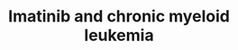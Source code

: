 ---
annotations:
- id: CL:0000232
  parent: animal cell
  type: Cell Type Ontology
  value: erythrocyte
- id: CL:0000766
  parent: native cell
  type: Cell Type Ontology
  value: myeloid leukocyte
- id: PW:0000013
  parent: disease pathway
  type: Pathway Ontology
  value: disease pathway
- id: PW:0000710
  parent: disease pathway
  type: Pathway Ontology
  value: chronic myeloid leukemia pathway
- id: DOID:8552
  parent: disease of cellular proliferation
  type: Disease Ontology
  value: chronic myeloid leukemia
- id: CL:0000037
  parent: stem cell
  type: Cell Type Ontology
  value: hematopoietic stem cell
authors:
- AlexanderPico
- Khanspers
- MaintBot
- Eweitz
description: Hematopoietic Stem Cells found in bone marrow can differentiate into
  Monocytes and Erythrocytes, or in the case of Chronic Myeloid Leukemia (CML), they
  can continue to proliferate, undifferentiated, in blood. CML is caused by the Philadelphia
  translocation (Ph), which puts ABL behind BCR. The BRC-ABL fusion is a constitutively
  on tyrosine kinase that indirectly counteracts erythroid differentiation, thus promoting
  the continued proliferation underlying CML. Imatinib is a tyrosine kinase inhibitor
  that binds ABL and in turn promotes healthy erythroid differentiation by counteracting
  BRC-ABL activity. Imatinib resistance can be conferred by the over-expression of
  ABC drug transporters and competitive binding kinases.   The pathway diagram above
  aligns molecules with the cell fates they promote, to help keep track of inhibition-of-inhibition-of-inhibition
  sequences, for example. The known mechanisms of imatinib resistance are at the bottom,
  under CML cell fate and are shown interacting with imatinib, which is under the
  erythrocyte cell fate.   Proteins on this pathway have targeted assays available
  via the [https://assays.cancer.gov/available_assays?wp_id=WP3640 CPTAC Assay Portal]
last-edited: 2021-05-18
ndex: 6428cd8f-8b67-11eb-9e72-0ac135e8bacf
organisms:
- Homo sapiens
redirect_from:
- /index.php/Pathway:WP3640
- /instance/WP3640
revision: null
schema-jsonld:
- '@context': https://schema.org/
  '@id': https://wikipathways.github.io/pathways/WP3640.html
  '@type': Dataset
  creator:
    '@type': Organization
    name: WikiPathways
  description: Hematopoietic Stem Cells found in bone marrow can differentiate into
    Monocytes and Erythrocytes, or in the case of Chronic Myeloid Leukemia (CML),
    they can continue to proliferate, undifferentiated, in blood. CML is caused by
    the Philadelphia translocation (Ph), which puts ABL behind BCR. The BRC-ABL fusion
    is a constitutively on tyrosine kinase that indirectly counteracts erythroid differentiation,
    thus promoting the continued proliferation underlying CML. Imatinib is a tyrosine
    kinase inhibitor that binds ABL and in turn promotes healthy erythroid differentiation
    by counteracting BRC-ABL activity. Imatinib resistance can be conferred by the
    over-expression of ABC drug transporters and competitive binding kinases.   The
    pathway diagram above aligns molecules with the cell fates they promote, to help
    keep track of inhibition-of-inhibition-of-inhibition sequences, for example. The
    known mechanisms of imatinib resistance are at the bottom, under CML cell fate
    and are shown interacting with imatinib, which is under the erythrocyte cell fate.   Proteins
    on this pathway have targeted assays available via the [https://assays.cancer.gov/available_assays?wp_id=WP3640
    CPTAC Assay Portal]
  keywords:
  - ABCB1
  - ABCG2
  - ABL1
  - BCR
  - CDKN1B
  - CSF1R
  - Erythroid Differentiation
  - FLT1
  - FOXO3
  - G1/S Cell Cycle Transition
  - GAB2
  - GADD45A
  - Imatinib
  - KIT
  - LYL1
  - MYC
  - Monocyte Differentiation
  - NOP2
  - PDGFRA
  - PDGFRB
  - PIM1
  - PIM2
  - PVT1
  - Proliferation
  - SKP2
  - SPRED2
  license: CC0
  name: Imatinib and chronic myeloid leukemia
seo: CreativeWork
title: Imatinib and chronic myeloid leukemia
wpid: WP3640
---
